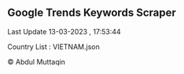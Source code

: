 

## Google Trends Keywords Scraper 
 
Last Update 13-03-2023 , 17:53:44

Country List :
VIETNAM.json



© Abdul Muttaqin 
